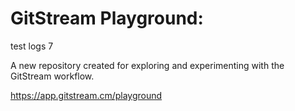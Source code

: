 # GitStream Playground:

test logs 7

A new repository created for exploring and experimenting with the GitStream workflow.

https://app.gitstream.cm/playground
